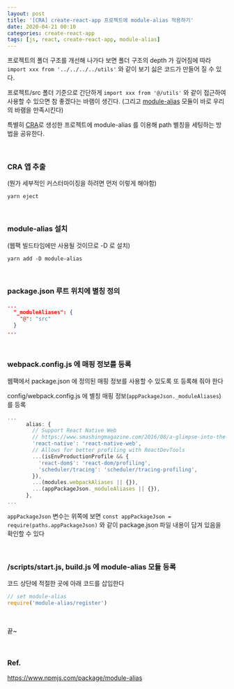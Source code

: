 ```yaml
---
layout: post
title: '[CRA] create-react-app 프로젝트에 module-alias 적용하기'
date: 2020-04-21 00:10
categories: create-react-app
tags: [js, react, create-react-app, module-alias]
---
```


프로젝트의 폴더 구조를 개선해 나가다 보면 폴더 구조의 depth 가 깊어짐에 따라 `import xxx from '../../../../utils'` 와 같이 보기 싫은 코드가 만들어 질 수 있다.

프로젝트/src 폴더 기준으로 간단하게 `import xxx from '@/utils'` 와 같이 접근하여 사용할 수 있으면 참 좋겠다는 바램이 생긴다. (그리고 [module-alias](https://www.npmjs.com/package/module-alias) 모듈이 바로 우리의 바램을 만족시킨다)

특별히 [CRA](https://create-react-app.dev/)로 생성한 프로젝트에 module-alias 를 이용해 path 별칭을 세팅하는 방법을 공유한다.

<br>

### CRA 앱 추출

(뭔가 세부적인 커스터마이징을 하려면 먼저 이렇게 해야함)

```
yarn eject
```

<br>

### module-alias 설치

(웹팩 빌드타임에만 사용될 것이므로 -D 로 설치)

```
yarn add -D module-alias
```

<br>

### package.json 루트 위치에 별칭 정의

```json
...
  "_moduleAliases": {
    "@": "src"
  }
...
```

<br>

### webpack.config.js 에 매핑 정보를 등록

웹팩에서 package.json 에 정의된 매핑 정보를 사용할 수 있도록 또 등록해 줘야 한다

config/webpack.config.js 에 별칭 매핑 정보(`appPackageJson._moduleAliases`)를 등록

```js
...
      alias: {
        // Support React Native Web
        // https://www.smashingmagazine.com/2016/08/a-glimpse-into-the-future-with-react-native-for-web/
        'react-native': 'react-native-web',
        // Allows for better profiling with ReactDevTools
        ...(isEnvProductionProfile && {
          'react-dom$': 'react-dom/profiling',
          'scheduler/tracing': 'scheduler/tracing-profiling',
        }),
        ...(modules.webpackAliases || {}),
        ...(appPackageJson._moduleAliases || {}),
      },
...
```

`appPackageJson` 변수는 위쪽에 보면 `const appPackageJson = require(paths.appPackageJson)` 와 같이 package.json 파일 내용이 담겨 있음을 확인할 수 있다

<br>

### /scripts/start.js, build.js 에 module-alias 모듈 등록

코드 상단에 적절한 곳에 아래 코드를 삽입한다

```js
// set module-alias
require('module-alias/register')
```

<br>

끝~

<br>

### Ref.

https://www.npmjs.com/package/module-alias
